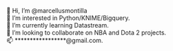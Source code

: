 👋 Hi, I’m @marcellusmontilla  
👀 I’m interested in Python/KNIME/Bigquery.  
🌱 I’m currently learning Datastream.  
💞️ I’m looking to collaborate on NBA and Dota 2 projects.  
📫 *****************@gmail.com.

<!---
marcellusmontilla/marcellusmontilla is a ✨ special ✨ repository because its `README.md` (this file) appears on your GitHub profile.
You can click the Preview link to take a look at your changes.
--->
